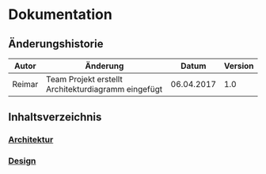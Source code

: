 # Dokumentation

## Änderungshistorie

| Autor | Änderung | Datum | Version |
| --- | --- | --- | --- |
| Reimar | Team Projekt erstellt Architekturdiagramm eingefügt| 06.04.2017 | 1.0 |

## Inhaltsverzeichnis

### [Architektur](/doc/architecture.md)
### [Design](/doc/design.md)